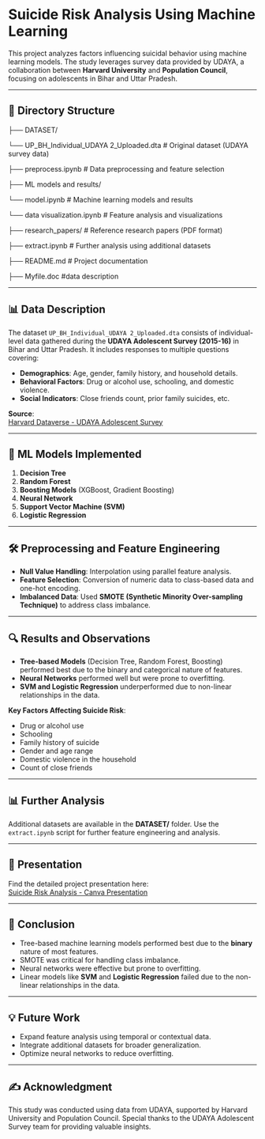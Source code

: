 # Suicide Risk Analysis Using Machine Learning

This project analyzes factors influencing suicidal behavior using machine learning models. The study leverages survey data provided by UDAYA, a collaboration between **Harvard University** and **Population Council**, focusing on adolescents in Bihar and Uttar Pradesh.

---

## 📁 **Directory Structure**

├── DATASET/

  └── UP_BH_Individual_UDAYA 2_Uploaded.dta # Original dataset (UDAYA survey data)

├── preprocess.ipynb # Data preprocessing and feature selection

├── ML models and results/

  └── model.ipynb # Machine learning models and results

  └── data visualization.ipynb # Feature analysis and visualizations

├── research_papers/ # Reference research papers (PDF format)

├── extract.ipynb # Further analysis using additional datasets

├── README.md # Project documentation

├── Myfile.doc #data description

---

## 📊 **Data Description**

The dataset `UP_BH_Individual_UDAYA 2_Uploaded.dta` consists of individual-level data gathered during the **UDAYA Adolescent Survey (2015-16)** in Bihar and Uttar Pradesh. It includes responses to multiple questions covering:

- **Demographics**: Age, gender, family history, and household details.
- **Behavioral Factors**: Drug or alcohol use, schooling, and domestic violence.
- **Social Indicators**: Close friends count, prior family suicides, etc.

**Source**:  
[Harvard Dataverse - UDAYA Adolescent Survey](https://dataverse.harvard.edu/dataset.xhtml)

---

## 🚀 **ML Models Implemented**

1. **Decision Tree**
2. **Random Forest**
3. **Boosting Models** (XGBoost, Gradient Boosting)
4. **Neural Network**
5. **Support Vector Machine (SVM)**
6. **Logistic Regression**

---

## 🛠 **Preprocessing and Feature Engineering**

- **Null Value Handling**: Interpolation using parallel feature analysis.
- **Feature Selection**: Conversion of numeric data to class-based data and one-hot encoding.
- **Imbalanced Data**: Used **SMOTE (Synthetic Minority Over-sampling Technique)** to address class imbalance.

---

## 🔍 **Results and Observations**

- **Tree-based Models** (Decision Tree, Random Forest, Boosting) performed best due to the binary and categorical nature of features.
- **Neural Networks** performed well but were prone to overfitting.
- **SVM and Logistic Regression** underperformed due to non-linear relationships in the data.

**Key Factors Affecting Suicide Risk**:

- Drug or alcohol use
- Schooling
- Family history of suicide
- Gender and age range
- Domestic violence in the household
- Count of close friends

---

## 📊 **Further Analysis**

Additional datasets are available in the **DATASET/** folder. Use the `extract.ipynb` script for further feature engineering and analysis.

---

## 🎥 **Presentation**

Find the detailed project presentation here:  
[Suicide Risk Analysis - Canva Presentation](https://www.canva.com/design/DAGYJMrpuAA/jl86V1kwpe1c8wpasxmU1g/edit?utm_content=DAGYJMrpuAA&utm_campaign=designshare&utm_medium=link2&utm_source=sharebutton)

---

## 📌 **Conclusion**

- Tree-based machine learning models performed best due to the **binary** nature of most features.
- SMOTE was critical for handling class imbalance.
- Neural networks were effective but prone to overfitting.
- Linear models like **SVM** and **Logistic Regression** failed due to the non-linear relationships in the data.

---

## 💡 **Future Work**

- Expand feature analysis using temporal or contextual data.
- Integrate additional datasets for broader generalization.
- Optimize neural networks to reduce overfitting.

---

## ✍️ **Acknowledgment**

This study was conducted using data from UDAYA, supported by Harvard University and Population Council. Special thanks to the UDAYA Adolescent Survey team for providing valuable insights.
